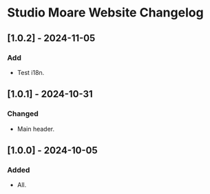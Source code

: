 # Studio Moare Website Changelog

## [1.0.2] - 2024-11-05
### Add
- Test i18n.

## [1.0.1] - 2024-10-31
### Changed
- Main header.

## [1.0.0] - 2024-10-05
### Added
- All.
